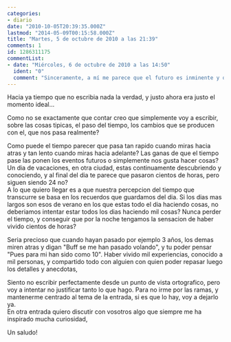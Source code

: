 ```yaml
---
categories:
- diario
date: "2010-10-05T20:39:35.000Z"
lastmod: "2014-05-09T00:15:58.000Z"
title: "Martes, 5 de octubre de 2010 a las 21:39"
comments: 1
id: 1286311175
commentList:
- date: "Miércoles, 6 de octubre de 2010 a las 14:50"
  ident: "0"
  comment: "Sinceramente, a mí me parece que el futuro es inminente y que, en cambio, ha vivido ya muchas cosas. Quizá tenga el reloj del revés. Me da miedo lo deprisa que pueden llegar los acontecimientos porque nunca me siento preparada para ellos. Pero me gusta dejar pasar el tiempo; el no hacer nada  es lo mejor que he hecho en mi vida, pensar e imaginar, pero por lo visto eso no me sirve de nada en un futuro."
---
```


Hacia ya tiempo que no escribia nada la verdad, y justo ahora era justo el momento ideal...  
  
Como no se exactamente que contar creo que simplemente voy a escribir, sobre las cosas tipicas, el paso del tiempo, los cambios que se producen con el, que nos pasa realmente?  
  
Como puede el tiempo parecer que pasa tan rapido cuando miras hacia atras y tan lento cuando miras hacia adelante? Las ganas de que el tiempo pase las ponen los eventos futuros o simplemente nos gusta hacer cosas?  
Un dia de vacaciones, en otra ciudad, estas continuamente descubriendo y conociendo, y al final del dia te parece que pasaron cientos de horas, pero siguen siendo 24 no?  
A lo que quiero llegar es a que nuestra percepcion del tiempo que transcurre se basa en los recuerdos que guardamos del dia. Si los dias mas largos son esos de verano en los que estas todo el dia haciendo cosas, no deberiamos intentar estar todos los dias haciendo mil cosas? Nunca perder el tiempo, y conseguir que por la noche tengamos la sensacion de haber vivido cientos de horas?  
  
Seria precioso que cuando hayan pasado por ejemplo 3 años, los demas miren atras y digan "Buff se me han pasado volando", y tu poder pensar "Pues para mi han sido como 10". Haber vivido mil experiencias, conocido a mil personas, y compartido todo con alguien con quien poder repasar luego los detalles y anecdotas,  
  
Siento no escribir perfectamente desde un punto de vista ortografico, pero voy a intentar no justificar tanto lo que hago. Para no irme por las ramas, y mantenerme centrado al tema de la entrada, si es que lo hay, voy a dejarlo ya.  
En otra entrada quiero discutir con vosotros algo que siempre me ha inspirado mucha curiosidad,  
  
Un saludo!
